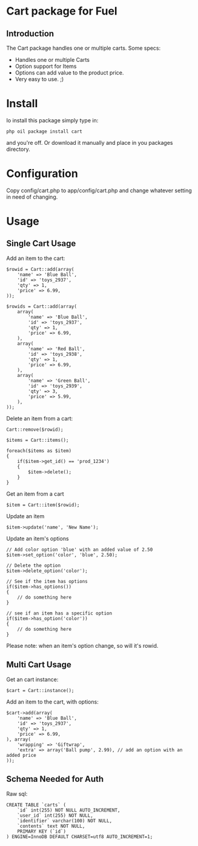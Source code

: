 Cart package for Fuel
=====================

Introduction
------------

The Cart package handles one or multiple carts. Some specs:

+ Handles one or multiple Carts
+ Option support for Items
+ Options can add value to the product price.
+ Very easy to use. ;)

# Install

Io install this package simply type in:

	php oil package install cart
	
and you're off. Or download it manually and place in you packages directory.

# Configuration

Copy config/cart.php to app/config/cart.php and change whatever setting in need of changing.


# Usage

Single Cart Usage
-----------------

Add an item to the cart:

	$rowid = Cart::add(array(
		'name' => 'Blue Ball',
		'id' => 'toys_2937',
		'qty' => 1,
		'price' => 6.99,
	));
	
	$rowids = Cart::add(array(
		array(
			'name' => 'Blue Ball',
			'id' => 'toys_2937',
			'qty' => 1,
			'price' => 6.99,
		),
		array(
			'name' => 'Red Ball',
			'id' => 'toys_2938',
			'qty' => 1,
			'price' => 6.99,
		),
		array(
			'name' => 'Green Ball',
			'id' => 'toys_2939',
			'qty' => 3,
			'price' => 5.99,
		),
	));
	
Delete an item from a cart:

	Cart::remove($rowid);
	
	$items = Cart::items();
	
	foreach($items as $item)
	{
		if($item->get_id() == 'prod_1234')
		{
			$item->delete();
		}
	}
	
Get an item from a cart

	$item = Cart::item($rowid);
	
Update an item

	$item->update('name', 'New Name');
	
Update an item's options

	// Add color option 'blue' with an added value of 2.50
	$item->set_option('color', 'blue', 2.50);
	
	// Delete the option
	$item->delete_option('color');
	
	// See if the item has options
	if($item->has_options())
	{
		// do something here
	}
	
	// see if an item has a specific option
	if($item->has_option('color'))
	{
		// do something here
	}
	
Please note: when an item's option change, so will it's rowid.


Multi Cart Usage
----------------

Get an cart instance:

	$cart = Cart::instance();

Add an item to the cart, with options:

	$cart->add(array(
		'name' => 'Blue Ball',
		'id' => 'toys_2937',
		'qty' => 1,
		'price' => 6.99,
	), array(
		'wrapping' => 'Giftwrap',
		'extra' => array('Ball pump', 2.99), // add an option with an added price
	));
	
Schema Needed for Auth
----------------------

Raw sql:

	CREATE TABLE `carts` (
		`id` int(255) NOT NULL AUTO_INCREMENT,
		`user_id` int(255) NOT NULL,
		`identifier` varchar(100) NOT NULL,
		`contents` text NOT NULL,
		PRIMARY KEY (`id`)
	) ENGINE=InnoDB DEFAULT CHARSET=utf8 AUTO_INCREMENT=1;
